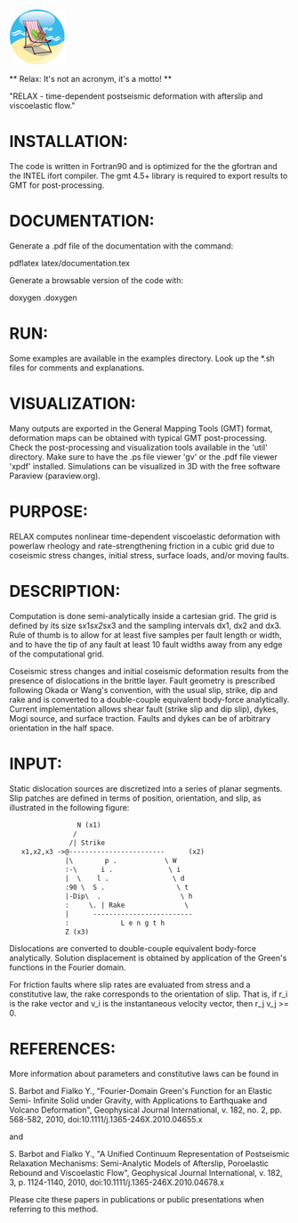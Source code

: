 ![Relax: It's not an acronym, it's a motto!](/graphics/Icon-Relax.png) 

** Relax: It's not an acronym, it's a motto! **

"RELAX - time-dependent postseismic deformation with afterslip and viscoelastic flow."

# INSTALLATION:

The code is written in Fortran90 and is optimized for the the gfortran and the 
INTEL ifort compiler. The gmt 4.5+ library is required to export results to GMT 
for post-processing.

# DOCUMENTATION:

Generate a .pdf file of the documentation with the command:

pdflatex latex/documentation.tex

Generate a browsable version of the code with:

doxygen .doxygen

# RUN:

Some examples are available in the examples directory. Look up the *.sh files for
comments and explanations.

# VISUALIZATION:

Many outputs are exported in the General Mapping Tools (GMT) format, deformation
maps can be obtained with typical GMT post-processing. Check the post-processing
and visualization tools available in the 'util' directory.
Make sure to have the .ps file viewer 'gv' or the .pdf file viewer 'xpdf' installed.
Simulations can be visualized in 3D with the free software Paraview (paraview.org).

# PURPOSE:

RELAX computes nonlinear time-dependent viscoelastic deformation with 
powerlaw rheology and rate-strengthening friction in a cubic grid due to coseismic 
stress changes, initial stress, surface loads, and/or moving faults.

# DESCRIPTION:

Computation is done semi-analytically inside a cartesian grid. The grid is defined
by its size sx1*sx2*sx3 and the sampling intervals dx1, dx2 and dx3. Rule of thumb
is to allow for at least five samples per fault length or width, and to have the 
tip of any fault at least 10 fault widths away from any edge of the computational
grid.

Coseismic stress changes and initial coseismic deformation results from the 
presence of dislocations in the brittle layer. Fault geometry is prescribed 
following Okada or Wang's convention, with the usual slip, strike, dip and rake and
is converted to a double-couple equivalent body-force analytically. Current 
implementation allows shear fault (strike slip and dip slip), dykes, Mogi source, 
and surface traction. Faults and dykes can be of arbitrary orientation in the half
space.


# INPUT:

Static dislocation sources are discretized into a series of planar segments. Slip
patches are defined in terms of position, orientation, and slip, as illustrated in
the following figure:

                     N (x1)
                    /
                   /| Strike
       x1,x2,x3 ->@------------------------      (x2)
                  |\        p .            \ W
                  :-\      i .              \ i
                  |  \    l .                \ d
                  :90 \  S .                  \ t
                  |-Dip\  .                    \ h
                  :     \. | Rake               \
                  |      -------------------------
                  :             L e n g t h
                  Z (x3)

Dislocations are converted to double-couple equivalent body-force analytically.
Solution displacement is obtained by application of the Green's functions in the 
Fourier domain.

For friction faults where slip rates are evaluated from stress and a constitutive 
law, the rake corresponds to the orientation of slip. That is, if r_i is the rake
vector and v_i is the instantaneous velocity vector, then r_j v_j >= 0. 

# REFERENCES:

More information about parameters and constitutive laws can be found in

S. Barbot and Fialko Y., "Fourier-Domain Green's Function for an Elastic Semi-
Infinite Solid under Gravity, with Applications to Earthquake and Volcano 
Deformation", Geophysical Journal International, v. 182, no. 2, pp. 568-582, 2010,
doi:10.1111/j.1365-246X.2010.04655.x

and

S. Barbot and Fialko Y., "A Unified Continuum Representation of Postseismic 
Relaxation Mechanisms: Semi-Analytic Models of Afterslip, Poroelastic Rebound and
Viscoelastic Flow", Geophysical Journal International, v. 182, 3, p. 1124-1140, 
2010, doi:10.1111/j.1365-246X.2010.04678.x

Please cite these papers in publications or public presentations when referring
to this method.


